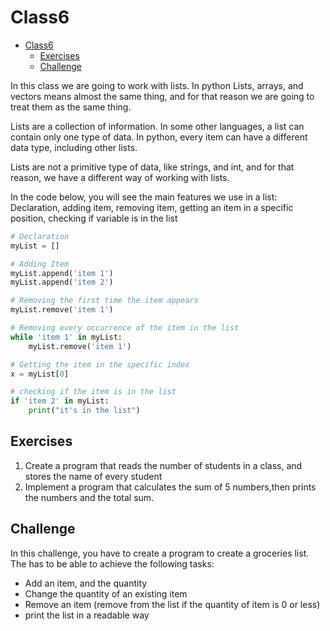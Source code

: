 # Class6
- [Class6](#class6)
  - [Exercises](#exercises)
  - [Challenge](#challenge)


In this class we are going to work with lists. In python Lists, arrays, and vectors means almost the same thing, and for that reason we are going to treat them as the same thing.

Lists are a collection of information. In some other languages, a list can contain only one type of data. In python, every item can have a different data type, including other lists.

Lists are not a primitive type of data, like strings, and int, and for that reason, we have a different way of working with lists.

In the code below, you will see the main features we use in a list: Declaration, adding item, removing item, getting an item in a specific position, checking if variable is in the list

```python
# Declaration
myList = []

# Adding Item
myList.append('item 1')
myList.append('item 2')

# Removing the first time the item appears
myList.remove('item 1')

# Removing every occurrence of the item in the list
while 'item 1' in myList:
    myList.remove('item 1')

# Getting the item in the specific index
x = myList[0]

# checking if the item is in the list
if 'item 2' in myList:
    print("it's in the list")
```

## Exercises

1. Create a program that reads the number of students in a class, and stores the name of every student
2. Implement a program that calculates the sum of 5 numbers,then prints the numbers and the total sum.

## Challenge

In this challenge, you have to create a program to create a groceries list. The has to be able to achieve the following tasks:

- Add an item, and the quantity
- Change the quantity of an existing item
- Remove an item (remove from the list if the quantity of item is 0 or less)
- print the list in a readable way